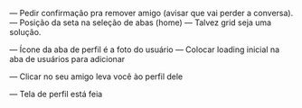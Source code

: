 — Pedir confirmação pra remover amigo (avisar que vai perder a conversa).
— Posição da seta na seleção de abas (home) — Talvez grid seja uma solução.

— Ícone da aba de perfil é a foto do usuário
— Colocar loading inicial na aba de usuários para adicionar

— Clicar no seu amigo leva você ào perfil dele

— Tela de perfil está feia